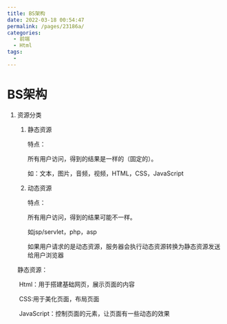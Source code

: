 ```yaml
---
title: BS架构
date: 2022-03-18 00:54:47
permalink: /pages/23186a/
categories:
  - 前端
  - Html
tags:
  - 
---
```

# BS架构

1. 资源分类

   1. 静态资源

      特点：

      所有用户访问，得到的结果是一样的（固定的）。

      如：文本，图片，音频，视频，HTML，CSS，JavaScript

   2. 动态资源

      特点：

      所有用户访问，得到的结果可能不一样。

      如jsp/servlet，php，asp

      如果用户请求的是动态资源，服务器会执行动态资源转换为静态资源发送给用户浏览器

   静态资源：

   ​	Html：用于搭建基础网页，展示页面的内容

   ​	CSS:用于美化页面，布局页面

   ​	JavaScript：控制页面的元素，让页面有一些动态的效果




